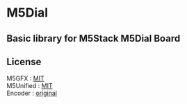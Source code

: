 
# M5Dial

## Basic library for M5Stack M5Dial Board 


License
----------------
M5GFX : [MIT](https://github.com/m5stack/M5GFX/blob/master/LICENSE)  
M5Unified : [MIT](https://github.com/m5stack/M5Unified/blob/master/LICENSE)  
Encoder : [original](src/utility/Encoder.h)  

